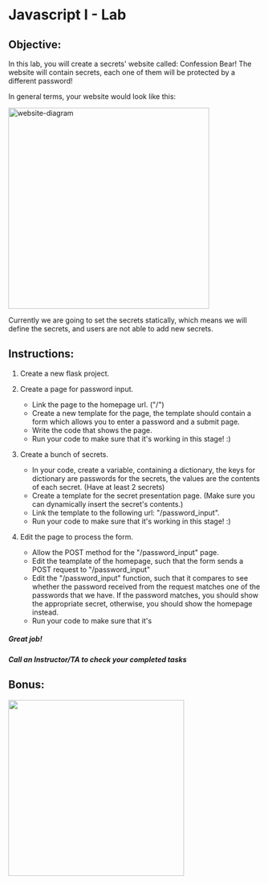 # Javascript I - Lab

## Objective: 
In this lab, you will create a secrets' website called: Confession Bear!
The website will contain secrets, each one of them will be protected by a different password!

In general terms, your website would look like this:

<img src="https://i.ibb.co/DWY9sbr/website-diagram.png" alt="website-diagram" border="0" width="400">

Currently we are going to set the secrets statically, which means we will define the secrets, and users are not able to add new secrets.


## Instructions:

1. Create a new flask project.

2. Create a page for password input.
   - Link the page to the homepage url. ("/")
   - Create a new template for the page, the template should contain a form which allows you to enter a password and a submit page.
   - Write the code that shows the page.
   - Run your code to make sure that it's working in this stage! :)
  
3. Create a bunch of secrets.
   - In your code, create a variable, containing a dictionary, the keys for dictionary are passwords for the secrets, the values are the contents of each secret. (Have at least 2 secrets)
   - Create a template for the secret presentation page. (Make sure you can dynamically insert the secret's contents.)
   - Link the template to the following url: "/password_input".
   - Run your code to make sure that it's working in this stage! :)

4. Edit the page to process the form.
   - Allow the POST method for the "/password_input" page.
   - Edit the teamplate of the homepage, such that the form sends a POST request to "/password_input"
   - Edit the "/password_input" function, such that it compares to see whether the password received from the request matches one of the passwords that we have. If the password matches, you should show the appropriate secret, otherwise, you should show the homepage instead.
   - Run your code to make sure that it's 
 



##### Great job!
##### Call an Instructor/TA to check your completed tasks
 
 


## Bonus:

<img src="https://www.c-sharpcorner.com/UploadFile/201fc1/programming-in-java-using-the-mvc-architecture/Images/mvc%20framework.jpg" width="350">
